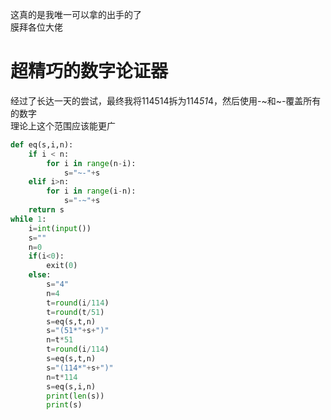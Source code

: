 这真的是我唯一可以拿的出手的了  
膜拜各位大佬

超精巧的数字论证器
=================
经过了长达一天的尝试，最终我将114514拆为114*51*4，然后使用-~和~-覆盖所有的数字  
理论上这个范围应该能更广  
```Python
def eq(s,i,n):
    if i < n:
        for i in range(n-i):
            s="~-"+s
    elif i>n:
        for i in range(i-n):
            s="-~"+s
    return s
while 1:
    i=int(input())
    s=""
    n=0
    if(i<0):
        exit(0)
    else:
        s="4"
        n=4
        t=round(i/114)
        t=round(t/51)
        s=eq(s,t,n)
        s="(51*"+s+")"
        n=t*51
        t=round(i/114)
        s=eq(s,t,n)
        s="(114*"+s+")"
        n=t*114
        s=eq(s,i,n)
        print(len(s))
        print(s)
```

